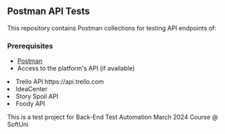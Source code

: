 ## Postman API Tests

This repository contains Postman collections for testing API endpoints of:

### Prerequisites

- [Postman](https://www.postman.com/downloads/)
- Access to the platform's API (if available)
  
<li>Trello API https://api.trello.com</li>
<li>IdeaCenter</li>
<li>Story Spoil API</li>
<li>Foody API</li>
<p></p>
<p>This is a test project for Back-End Test Automation March 2024 Course @ SoftUni</p>

